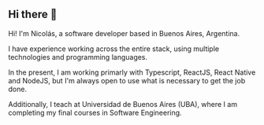 ## Hi there 👋

Hi! I'm Nicolás, a software developer based in Buenos Aires, Argentina.

I have experience working across the entire stack, using multiple technologies and programming languages.

In the present, I am working primarly with Typescript, ReactJS, React Native and NodeJS, but I'm always open to use what is necessary to get the job done.

Additionally, I teach at Universidad de Buenos Aires (UBA), where I am completing my final courses in Software Engineering.

